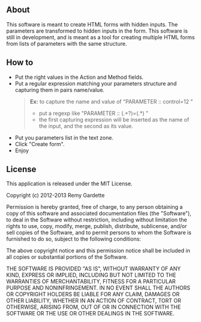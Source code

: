 ## About

This software is meant to create HTML forms with hidden inputs.
The parameters are transformed to hidden inputs in the form.
This software is still in development, and is meant as a tool for creating multiple HTML forms from lists of parameters with the same structure.

## How to

* Put the right values in the Action and Method fields.
* Put a regular expression matching your parameters structure and capturing them in pairs name/value.
    >**Ex:** to capture the name and value of "PARAMETER :: control=12 "  
	>- put a regexp like "PARAMETER :: (.+?)=(.*) "  
	>- the first capturing expression will be inserted as the name of the input, and the second as its value.
* Put you parameters list in the text zone.
* Click "Create form".
* Enjoy

## License

This application is released under the MIT License.

Copyright (c) 2012-2013 Remy Gardette

Permission is hereby granted, free of charge, to any person obtaining a copy of this software and associated documentation files (the "Software"), to deal in the Software without restriction, including without limitation the rights to use, copy, modify, merge, publish, distribute, sublicense, and/or sell copies of the Software, and to permit persons to whom the Software is furnished to do so, subject to the following conditions:

The above copyright notice and this permission notice shall be included in all copies or substantial portions of the Software.

THE SOFTWARE IS PROVIDED "AS IS", WITHOUT WARRANTY OF ANY KIND, EXPRESS OR IMPLIED, INCLUDING BUT NOT LIMITED TO THE WARRANTIES OF MERCHANTABILITY, FITNESS FOR A PARTICULAR PURPOSE AND NONINFRINGEMENT. IN NO EVENT SHALL THE AUTHORS OR COPYRIGHT HOLDERS BE LIABLE FOR ANY CLAIM, DAMAGES OR OTHER LIABILITY, WHETHER IN AN ACTION OF CONTRACT, TORT OR OTHERWISE, ARISING FROM, OUT OF OR IN CONNECTION WITH THE SOFTWARE OR THE USE OR OTHER DEALINGS IN THE SOFTWARE.
